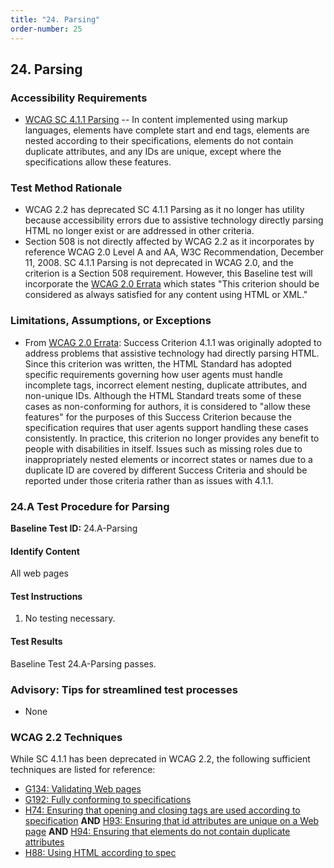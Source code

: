 ```yaml
---
title: "24. Parsing"
order-number: 25
---
```

## 24. Parsing

### Accessibility Requirements

-   [WCAG SC 4.1.1 Parsing](https://www.w3.org/WAI/WCAG22/Understanding/parsing) -- In content implemented using markup languages, elements have complete start and end tags, elements are nested according to their specifications, elements do not contain duplicate attributes, and any IDs are unique, except where the specifications allow these features.

### Test Method Rationale

-   WCAG 2.2 has deprecated SC 4.1.1 Parsing as it no longer has utility because accessibility errors due to assistive technology directly parsing HTML no longer exist or are addressed in other criteria.
-   Section 508 is not directly affected by WCAG 2.2 as it incorporates by reference WCAG 2.0 Level A and AA, W3C Recommendation, December 11, 2008. SC 4.1.1 Parsing is not deprecated in WCAG 2.0, and the criterion is a Section 508 requirement. However, this Baseline test will incorporate the [WCAG 2.0 Errata](https://www.w3.org/WAI/WCAG20/errata/) which states "This criterion should be considered as always satisfied for any content using HTML or XML."
 

### Limitations, Assumptions, or Exceptions

-   From [WCAG 2.0 Errata](https://www.w3.org/WAI/WCAG20/errata/): Success Criterion 4.1.1 was originally adopted to address problems that assistive technology had directly parsing HTML. Since this criterion was written, the HTML Standard has adopted specific requirements governing how user agents must handle incomplete tags, incorrect element nesting, duplicate attributes, and non-unique IDs. Although the HTML Standard treats some of these cases as non-conforming for authors, it is considered to "allow these features" for the purposes of this Success Criterion because the specification requires that user agents support handling these cases consistently. In practice, this criterion no longer provides any benefit to people with disabilities in itself. Issues such as missing roles due to inappropriately nested elements or incorrect states or names due to a duplicate ID are covered by different Success Criteria and should be reported under those criteria rather than as issues with 4.1.1.

### 24.A Test Procedure for Parsing

**Baseline Test ID:** 24.A-Parsing
#### Identify Content
<p id="24aIC">All web pages</p>

#### Test Instructions
<ol id="24aTI">
    <li id="24aTI-1">No testing necessary.</li>
</ol>

#### Test Results
<p id="24aTR">Baseline Test 24.A-Parsing passes.</p>

### Advisory: Tips for streamlined test processes

- None

### WCAG 2.2 Techniques

While SC 4.1.1 has been deprecated in WCAG 2.2, the following sufficient techniques are listed for reference:

-   [G134: Validating Web pages](https://www.w3.org/WAI/WCAG22/Techniques/general/G134)
-   [G192: Fully conforming to specifications](https://www.w3.org/WAI/WCAG22/Techniques/general/G192)
-   [H74: Ensuring that opening and closing tags are used according to specification](https://www.w3.org/WAI/WCAG22/Techniques/html/H74) **AND** [H93: Ensuring that id attributes are unique on a Web page](https://www.w3.org/WAI/WCAG22/Techniques/html/H93) **AND** [H94: Ensuring that elements do not contain duplicate attributes](https://www.w3.org/WAI/WCAG22/Techniques/html/H94)
-   [H88: Using HTML according to spec](https://www.w3.org/WAI/WCAG22/Techniques/html/H88)
  